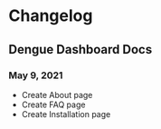 # Changelog

## Dengue Dashboard Docs

### May 9, 2021

* Create About page
* Create FAQ page
* Create Installation page